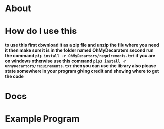 # About

# How do I use this
#### to use this first download it as a zip file and unzip the file where you need it then make sure it is in the folder named OhMyDecarators second run the command `pip install -r OhMyDecartors/requirements.txt` if you are on windows otherwise use this command `pip3 install -r OhMyDecartors/requirements.txt` then you can use the library also please state somewhere in your program giving credit and showing where to get the code
# Docs


# Example Program
